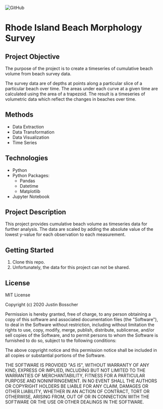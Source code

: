 ![GitHub](https://img.shields.io/github/license/justinbosscher/gso-beach-survey?style=plastic)

# Rhode Island Beach Morphology Survey

## Project Objective
The purpose of the project is to create a timeseries of cumulative beach volume
from beach survey data.

The survey data are of depths at points along a particular slice of a particular
beach over time. The areas under each curve at a given time are calculated using
the area of a trapezoid. The result is a timeseries of volumetric data which
reflect the changes in beaches over time.

## Methods
* Data Extraction
* Data Transformation
* Data Visualization
* Time Series

## Technologies
* Python
* Python Packages:
  * Pandas
  * Datetime
  * Matplotlib
* Jupyter Notebook

## Project Description
This project provides cumulative beach volume as timeseries data for further
analysis. The data are scaled by adding the absolute value of the lowest
y-value for each observation to each measurement.

## Getting Started
1. Clone this repo.
2. Unfortunately, the data for this project can not be shared.

## License
MIT License

Copyright (c) 2020 Justin Bosscher

Permission is hereby granted, free of charge, to any person obtaining a copy
of this software and associated documentation files (the "Software"), to deal
in the Software without restriction, including without limitation the rights
to use, copy, modify, merge, publish, distribute, sublicense, and/or sell
copies of the Software, and to permit persons to whom the Software is
furnished to do so, subject to the following conditions:

The above copyright notice and this permission notice shall be included in all
copies or substantial portions of the Software.

THE SOFTWARE IS PROVIDED "AS IS", WITHOUT WARRANTY OF ANY KIND, EXPRESS OR
IMPLIED, INCLUDING BUT NOT LIMITED TO THE WARRANTIES OF MERCHANTABILITY,
FITNESS FOR A PARTICULAR PURPOSE AND NONINFRINGEMENT. IN NO EVENT SHALL THE
AUTHORS OR COPYRIGHT HOLDERS BE LIABLE FOR ANY CLAIM, DAMAGES OR OTHER
LIABILITY, WHETHER IN AN ACTION OF CONTRACT, TORT OR OTHERWISE, ARISING FROM,
OUT OF OR IN CONNECTION WITH THE SOFTWARE OR THE USE OR OTHER DEALINGS IN THE
SOFTWARE.
